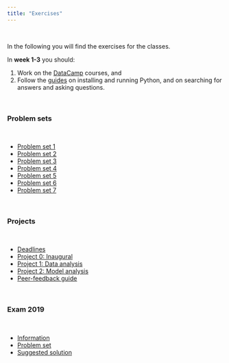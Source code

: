 ```yaml
---
title: "Exercises"
---
```


&nbsp;

In the following you will find the exercises for the classes. 

In **week 1-3** you should:

1. Work on the [DataCamp](https://www.datacamp.com/home) courses, and 
2. Follow the [guides](/guides) on installing and running Python, and on searching for answers and asking questions.

&nbsp;

### Problem sets

&nbsp;

* [Problem set 1](/exercises/problem_set_1)
* [Problem set 2](/exercises/problem_set_2)
* [Problem set 3](/exercises/problem_set_3)
* [Problem set 4](/exercises/problem_set_4)
* [Problem set 5](/exercises/problem_set_5)
* [Problem set 6](/exercises/problem_set_6)
* [Problem set 7](/exercises/problem_set_7)

&nbsp;

### Projects

&nbsp;

* [Deadlines](https://docs.google.com/spreadsheets/d/1T3g-ltqZNWU_92QEdgSbyzlpUROkMUjVQkqzv6xGDD0/edit?usp=sharing)
* [Project 0: Inaugural](https://nbviewer.jupyter.org/github/NumEconCopenhagen/lectures-2020/blob/master/projects/InauguralProject.pdf)
* [Project 1: Data analysis](https://nbviewer.jupyter.org/github/NumEconCopenhagen/lectures-2020/blob/master/projects/DataProject.pdf)
* [Project 2: Model analysis](https://nbviewer.jupyter.org/github/NumEconCopenhagen/lectures-2020/blob/master/projects/ModelProject.pdf)
* [Peer-feedback guide](https://nbviewer.jupyter.org/github/NumEconCopenhagen/lectures-2020/blob/master/projects/PeerFeedbackGuide.pdf) 

&nbsp;

### Exam 2019

&nbsp;

* [Information](https://nbviewer.jupyter.org/github/NumEconCopenhagen/lectures-2020/blob/master/projects/ExamProject.pdf)
* [Problem set](/exercises/exam_2019)
* [Suggested solution](/exercises/solution_2019)
